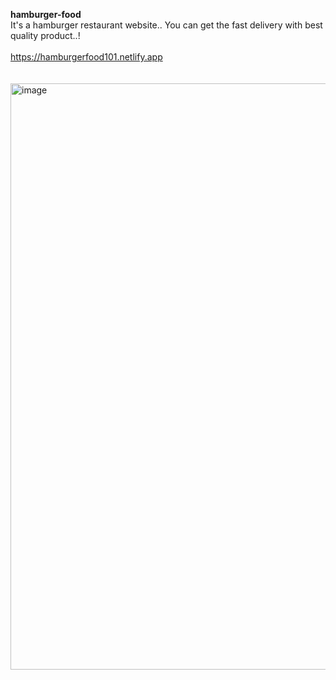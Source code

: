 **hamburger-food**
<br>
It's a hamburger restaurant website.. You can get the fast delivery with best quality product..!
<br>
<br>
https://hamburgerfood101.netlify.app
<br>
<br>
<br>
<img width="938" alt="image" src="https://github.com/SirRamirez777/hamburger-food/assets/97595450/3bf50813-72df-4173-96ba-b939fee94355">



